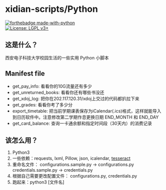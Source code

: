 # xidian-scripts/Python
[![forthebadge made-with-python](http://ForTheBadge.com/images/badges/made-with-python.svg)](https://www.python.org/)  
[![License: LGPL v3+](https://img.shields.io/badge/License-LGPL%20v3+-blue.svg)](https://www.gnu.org/licenses/lgpl-3.0)

## 这是什么？
西安电子科技大学校园生活的一些实用 Python 小脚本

## Manifest file
* get_pay_info: 看看你的10G流量还有多少
* get_unreturned_books: 看看你还有哪些书没还
* get_xdoj_log: 把你在202.117.120.31/xdoj上交过的代码都扒拉下来
* get_grades: 看看你考了多少分
* export_timetable: 把当前学期课表保存为iCalendar(.ics)格式，这样就能导入到日历软件中。注意修改第二学期作息更换日期 END_MONTH 和 END_DAY
* get_card_balance: 查询一卡通余额和指定时间段（30天内）的消费记录

## 该怎么用？

1. Python3
1. 一些依赖：requests, lxml, Pillow, json, icalendar, [tesseract](https://github.com/tesseract-ocr/tesseract/wiki)  
1. 重命名文件： configurations.sample.py -> configurations.py credentials.sample.py -> credentials.py
1. 根据自己需要更改配置文件： configurations.py, credentials.py 
1. 跑起来：python3 [文件名]
